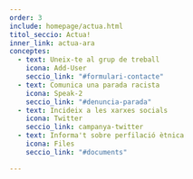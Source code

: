 ```yaml
---
order: 3
include: homepage/actua.html
titol_seccio: Actua!
inner_link: actua-ara
conceptes:
  - text: Uneix-te al grup de treball
    icona: Add-User
    seccio_link: "#formulari-contacte"
  - text: Comunica una parada racista
    icona: Speak-2
    seccio_link: "#denuncia-parada"
  - text: Incideix a les xarxes socials
    icona: Twitter
    seccio_link: campanya-twitter
  - text: Informa't sobre perfilació ètnica
    icona: Files
    seccio_link: "#documents"

---
```


